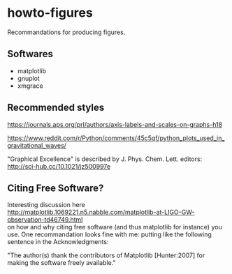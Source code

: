 # howto-figures
Recommandations for producing figures.

## Softwares

- matplotlib  
- gnuplot  
- xmgrace  

## Recommended styles

https://journals.aps.org/prl/authors/axis-labels-and-scales-on-graphs-h18  

https://www.reddit.com/r/Python/comments/45c5qf/python_plots_used_in_gravitational_waves/

"Graphical Excellence" is described by J. Phys. Chem. Lett. editors:  
http://sci-hub.cc/10.1021/jz500997e

## Citing Free Software?

Interesting discussion here http://matplotlib.1069221.n5.nabble.com/matplotlib-at-LIGO-GW-observation-td46749.html  
on how and why citing free software (and thus matplotlib for instance) you use. One recommandation looks fine with me:
putting like the following sentence in the Acknowledgments: 

"The author(s) thank the contributors of Matplotlib [Hunter:2007] for making the software freely available."

